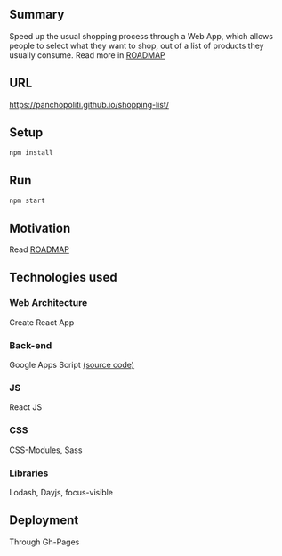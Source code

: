 ## Summary
Speed up the usual shopping process through a Web App, which allows people to select what they want to shop, out of a list of products they usually consume. Read more in [ROADMAP](https://github.com/panchopoliti/shopping-list/blob/master/ROADMAP.md)

## URL
https://panchopoliti.github.io/shopping-list/


## Setup
`npm install`

## Run
`npm start`

## Motivation
Read [ROADMAP](https://github.com/panchopoliti/shopping-list/blob/master/ROADMAP.md)

## Technologies used

### Web Architecture
Create React App

### Back-end
Google Apps Script [(source code)](https://gist.github.com/panchopoliti/f97d3ce9ad39fc5c5962c5c1f4c87cb9)

### JS
React JS

### CSS
CSS-Modules,
Sass

### Libraries
Lodash,
Dayjs,
focus-visible

## Deployment
Through Gh-Pages
